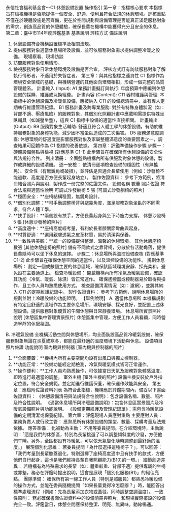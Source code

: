 永信社會福利基金會～C1.休憩設備設置 操作指引
第一章：指標核心要求
本指標旨在檢視機構是否能提供一個安全、舒適、便利且符合法規的休憩環境。評核重點不僅在於硬體設施是否齊備，更在於空間規劃與設備管理是否能真正滿足服務對象的需求，創造高品質的休憩體驗，確保長輩在機構中能獲得充分且安全的休息。
第二章：臺中市114年度評鑑基準
基準說明
評核方式
備註說明
1. 休憩設備符合機構設置標準及相關法規。
2. 提供服務對象適當休息場所及設備，並可依服務對象需求提供調整冷暖之設備。
現場察看、現場訪談
1. 訪問服務對象使用情形。
2. 檢視服務對象日常休憩環境及設備是否合宜。
評核方式訂有訪談服務對象了解執行情形者，不適用於失智症者。
第三章：與其他指標之連貫性
C1 指標作為環境安全領域的基礎，與機構營運的其他面向環環相扣，形成一個完整的品質管理體系。
計畫輸入 (Input):
A1 業務計畫擬訂與執行: 年度預算中應編列休憩設備的採購、維護或汰換經費。
計畫內容 (Content):
C11 器材維護與管理: 本指標中的休憩設備及冷暖氣設備，應被納入 C11 的設備總清冊中，並有專人定期執行維護管理紀錄。
B1 服務計畫及跨專業服務: 對於有特殊身體狀況（如：背部不適、壓瘡風險）的服務對象，其個別化照顧計畫中應載明需提供特殊坐臥輔具（如減壓坐墊），這與 C1 指標中設備的適當性直接相關。
計畫輸出 (Output):
B9 服務對象生活輔助: 舒適且符合人體工學的休憩設備，有助於維持服務對象的身體功能，減少因不當坐臥造成的二次傷害。
D5 服務滿意度調查: 休憩環境的舒適度是影響服務對象及家屬整體滿意度的重要因素之一，調查結果可回饋作為 C1 指標的改善依據。
第四章：評鑑準備操作步驟
步驟一：硬體設備盤點與檢視 (對應基準 C1-1)
此步驟旨在確保所有休憩設備的安全性與法規符合性。
列出清冊： 全面盤點機構內所有供服務對象休憩的設備，製作成詳細的設備清冊。
逐一安檢： 依清冊逐項檢查設備的穩固性（有無搖晃）、安全性（有無銳角或破損），並評估是否適合長輩使用（例如：沙發椅不能過軟、高度是否方便長輩起身站立）。
製作佐證資料： 參考下方範例，將清冊結合照片與說明，製作成一份完整的佐證文件。
設備名稱
數量
照片佐證
符合法規與適當性說明
可調式沙發躺椅
5 張
[可調式沙發躺椅的照片]
1. **穩固安全：**座椅結構穩固，無銳角設計。
2. **個別化調整：**可手動調整椅背與腿靠角度，滿足服務對象坐臥的不同需求，符合人體工學。
3. **扶手設計：**兩側設有扶手，方便長輩起身與坐下時施力支撐。
休憩沙發椅
5 張
[休憩沙發椅的照片]
1. **高度適中：**座椅高度經考量，有利於長者膝關節彎曲與起身。
2. **材質舒適：**選用親膚透氣之皮革材質，易於清潔與保養。
3. **一致性與美觀：**統一的設備提供整潔、溫馨的休憩環境。
其他休憩座椅
數張
[其他休憩座椅的照片]
備有不同款式之靠背椅，分散於各活動角落，提供長輩隨時可以坐下休息的選擇。
步驟二：休息場所與溫控設備查核 (對應基準 C1-2)
此步驟旨在確保休憩空間的適當性，以及溫控設備的功能性。
規劃休息場所： 劃定一個或數個主要的休息區域，確保該區域環境安靜、採光柔和，避免設在主要通道上。
檢查冷暖設備：
開啟機構內所有冷氣及暖氣設備，確認其功能（冷氣、暖氣、除濕）皆正常運作。
確保遙控器或控制器易於取得與操作，且工作人員均熟悉使用方式。
檢查設備清潔情況（如：濾網），並將其納入 C11 的定期維護紀錄中。
製作佐證資料： 參考下方範例，說明休息場所的規劃並附上冷暖設備的功能證明。【舉例說明】A. 適當休息場所本機構規劃有特定且舒適的區域作為主要休息場所，環境安靜、採光良好，並配置上述休憩設備，提供服務對象優質的午間休憩與日常靜養環境。
休息場所實景照片
說明
[休憩區集中管理實景照片]
休憩區集中管理，方便工作人員看顧，同時營造寧靜的休憩氛圍。
B. 冷暖氣設備全機構活動空間與休憩場所，均全面裝設高品質冷暖氣設備，確保服務對象無論在炎夏或寒冬，都能在最舒適的溫度環境下活動與休息。
設備項目
照片佐證
功能說明
室內機與控制器
[室內機與控制器的照片]
1. **全面覆蓋：**機構內所有主要空間均設有出風口與獨立控制器。
2. **功能正常：**設備功能經定期檢測，冷氣與暖氣模式皆可正常運作。
3. **操作便利：**工作人員均熟悉操作，可依據當日天氣及服務對象體感溫度，即時進行最適當的調整。
室外主機
[室外主機的照片]
設備主機安裝於戶外指定位置，符合安全規範，並定期進行維護保養，確保運作效能與安全。
第五章：應檢附佐證資料列表
為符合此指標，機構應於評鑑期間內，備妥以下書面佐證資料：
《休憩設備清冊與法規符合性說明》：包含設備名稱、數量、照片及符合性說明。
《適當休息場所與冷暖設備說明》：包含休息區實景照片及冷暖氣設備照片與功能說明。
《設備定期維護及管理紀錄單》：需包含冷暖氣設備的定期清潔或保養紀錄。
第六章：評鑑現場人員應對重點
主要應對人員：
業務負責人或行政主管： 應熟悉所有休憩設備的類型、數量、採購考量及法規依據。
應答準備：
化被動為主動： 不用等委員提問。在介紹環境時，主動說明：「這是我們的休憩區，特別為長輩挑選了可以調整傾斜度的沙發，方便他們午睡。另外，全區都設有冷暖氣，可以依天氣變化隨時調整到最舒適的溫度。」
展現個別化思維： 若委員提問「為什麼選擇這種椅子？」，可以回答：「我們考量到長輩膝蓋退化，特別選擇了座椅高度適中且有扶手的款式，方便他們自行起身，這也是我們維持長輩自我照顧能力(B10)的一環。」
細節創造差異： 若機構有為特殊需求的長輩（如：體重較重、背部不適）提供專屬的坐椅或靠墊，務必在評鑑時提出說明，這會是展現「個別化服務(B1)」的絕佳亮點。
團隊準備：
確保所有第一線工作人員（特別是照服員）都熟悉冷暖設備的操作方式，並能在委員隨機提問「如果長輩覺得冷怎麼辦？」時，能回答出標準處理流程（例如：先為長輩添加衣物或蓋毯，同時調整空調溫度）。
一致性原則：
務必確保書面佐證資料中的設備清冊與照片，和現場實際擺設的設備完全一致。評鑑當日，休憩空間應保持整潔、明亮、無異味，動線暢通。